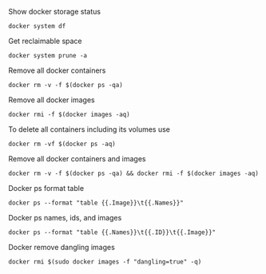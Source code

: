 Show docker storage status
```
docker system df
```

Get reclaimable space
```
docker system prune -a
```

Remove all docker containers
```
docker rm -v -f $(docker ps -qa)
```

Remove all docker images
```
docker rmi -f $(docker images -aq)
```

To delete all containers including its volumes use
```
docker rm -vf $(docker ps -aq)
```

Remove all docker containers and images 
```
docker rm -v -f $(docker ps -qa) && docker rmi -f $(docker images -aq)
```

Docker ps format table
```
docker ps --format "table {{.Image}}\t{{.Names}}"
```

Docker ps names, ids, and images
```
docker ps --format "table {{.Names}}\t{{.ID}}\t{{.Image}}"
```

Docker remove dangling images
```
docker rmi $(sudo docker images -f "dangling=true" -q)
```